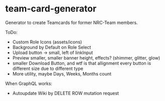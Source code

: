 # team-card-generator
Generator to create Teamcards for former NRC-Team members.

ToDo:
- Custom Role Icons (assets/icons)
- Background by Default on Role Select
- Upload button -> small, left of linkInput
- Preview smaller, smaller banner height, effects? (shimmer, glitter, glow)
- smaller Download Button, and wtf is that allignment every button is different size due to different type
- More utility, maybe Days, Weeks, Months count

When GraphQL works:
- Autoupdate Wiki by DELETE ROW mutation request